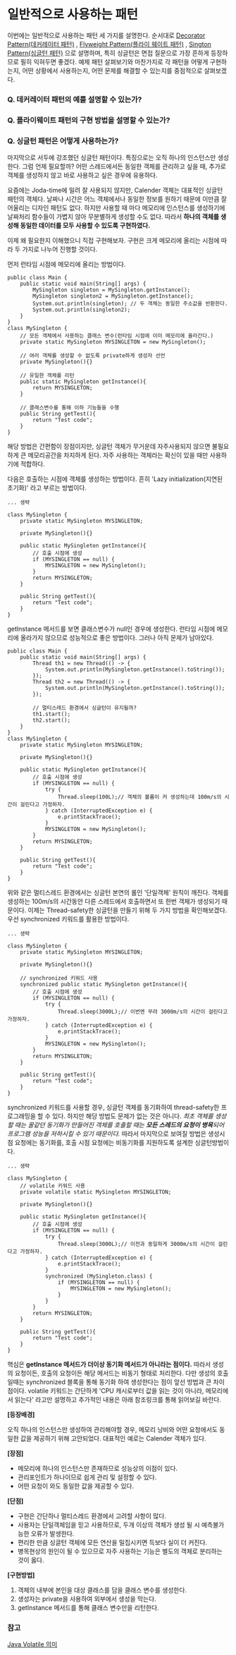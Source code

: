 # 일반적으로 사용하는 패턴
이번에는 일반적으로 사용하는 패턴 세 가지를 설명한다. 순서대로 [Decorator Pattern(데커레이터 패턴)](#q-데커레이터-패턴의-예를-설명할-수-있는가)
, [Flyweight Pattern(플라이 웨이트 패턴)](#q-플라이웨이트-패턴의-구현-방법을-설명할-수-있는가)
, [Sington Pattern(싱글턴 패턴)](#q-싱글턴-패턴은-어떻게-사용하는가)
으로 설명하며, 특히 싱글턴은 면접 질문으로 가장 흔하게 등장하므로 필히 익혀두면 좋겠다.
예제 패턴 살펴보기와 마찬가지로 각 패턴을 어떻게 구현하는지, 어떤 상황에서 사용하는지, 어떤 문제를 해결할 수 있는지를 중점적으로 살펴보겠다.

### Q. 데커레이터 패턴의 예를 설명할 수 있는가?

### Q. 플라이웨이트 패턴의 구현 방법을 설명할 수 있는가?

### Q. 싱글턴 패턴은 어떻게 사용하는가?
마지막으로 서두에 강조했던 싱글턴 패턴이다. 특징으로는 오직 하나의 인스턴스만 생성한다. 그럼 언제 필요할까?
어떤 스레드에서든 동일한 객체를 관리하고 싶을 때, 추가로 객체를 생성하지 않고 바로 사용하고 싶은 경우에 유용하다.

요즘에는 Joda-time에 밀려 잘 사용되지 않지만, Calender 객체는 대표적인 싱글턴 패턴의 객체다. 날짜나 시간은 어느 객체에서나 동일한 정보를 원하기 때문에 이만큼 잘 어울리는 디자인 패턴도 없다. 하지만 사용할 때 마다 메모리에 인스턴스를 생성하기에 날짜처리 함수들이 가볍지 않아 무분별하게 생성할 수도 없다. 따라서 **하나의 객체를 생성해 동일한 데이터를 모두 사용할 수 있도록 구현하였다.**

이제 왜 필요한지 이해했으니 직접 구현해보자. 구현은 크게 메모리에 올리는 시점에 따라 두 가지로 나누어 진행할 것이다.

먼저 런타임 시점에 메모리에 올리는 방법이다.

```{.java}
public class Main {
    public static void main(String[] args) {
        MySingleton singleton = MySingleton.getInstance();
        MySingleton singleton2 = MySingleton.getInstance();
        System.out.println(singleton); // 두 객체는 동일한 주소값을 반환한다.
        System.out.println(singleton2);
    }
}
class MySingleton {
    // 모든 객체에서 사용하는 클래스 변수(런타임 시점에 이미 메모리에 올라간다.)
    private static MySingleton MYSINGLETON = new MySingleton();

    // 여러 객체를 생성할 수 없도록 private하게 생성자 선언
    private MySingleton(){}

    // 유일한 객체를 리턴
    public static MySingleton getInstance(){
        return MYSINGLETON;
    }

    // 클래스변수를 통해 이하 기능들을 수행
    public String getTest(){
        return "Test code";
    }
}
```

해당 방법은 간편함이 장점이지만, 싱글턴 객체가 무거운데 자주사용되지 않으면 불필요하게 큰 메모리공간을 차지하게 된다. 자주 사용하는 객체라는 확신이 있을 때만 사용하기에 적합하다.

다음은 호출하는 시점에 객체를 생성하는 방법이다. 흔히 'Lazy initialization(지연된 초기화)' 라고 부르는 방법이다.
```{.java}
... 생략

class MySingleton {
    private static MySingleton MYSINGLETON;

    private MySingleton(){}

    public static MySingleton getInstance(){
        // 호출 시점에 생성
        if (MYSINGLETON == null) {
            MYSINGLETON = new MySingleton();
        }
        return MYSINGLETON;
    }

    public String getTest(){
        return "Test code";
    }
}
```
getInstance 메서드를 보면 클래스변수가 null인 경우에 생성한다. 런타임 시점에 메모리에 올라가지 않으므로 성능적으로 좋은 방법이다. 그러나 아직 문제가 남아있다. 
```{.java}
public class Main {
    public static void main(String[] args) {
        Thread th1 = new Thread(() -> {
            System.out.println(MySingleton.getInstance().toString());
        });
        Thread th2 = new Thread(() -> {
            System.out.println(MySingleton.getInstance().toString());
        });

        // 멀티스레드 환경에서 싱글턴이 유지될까?
        th1.start();
        th2.start();
    }
}
class MySingleton {
    private static MySingleton MYSINGLETON;

    private MySingleton(){}

    public static MySingleton getInstance(){
        // 호출 시점에 생성
        if (MYSINGLETON == null) {
            try {
                Thread.sleep(100L);// 객체의 볼륨이 커 생성하는데 100m/s의 시간이 걸린다고 가정하자.
            } catch (InterruptedException e) {
                e.printStackTrace();
            }
            MYSINGLETON = new MySingleton();
        }
        return MYSINGLETON;
    }

    public String getTest(){
        return "Test code";
    }
}
```
위와 같은 멀티스레드 환경에서는 싱글턴 본연의 롤인 '단일객체' 원칙이 깨진다. 객체를 생성하는 100m/s의 시간동안 다른 스레드에서 호출하면서 또 한번 객체가 생성되기 때문이다. 이제는 Thread-safety한 싱글턴을 만들기 위해 두 가지 방법을 확인해보겠다. 우선 synchronized 키워드를 활용한 방법이다.

```{.java}
... 생략

class MySingleton {
    private static MySingleton MYSINGLETON;

    private MySingleton(){}

    // synchronized 키워드 사용
    synchronized public static MySingleton getInstance(){
        // 호출 시점에 생성
        if (MYSINGLETON == null) {
            try {
                Thread.sleep(3000L);// 이번엔 무려 3000m/s의 시간이 걸린다고 가정하자.
            } catch (InterruptedException e) {
                e.printStackTrace();
            }
            MYSINGLETON = new MySingleton();
        }
        return MYSINGLETON;
    }

    public String getTest(){
        return "Test code";
    }
}
```
synchronized 키워드를 사용할 경우, 싱글턴 객체를 동기화하여 thread-safety한 프로그래밍을 할 수 있다. 하지만 해당 방법도 문제가 없는 것은 아니다. *최초 객체를 생성할 때는 꿀같던 동기화가 만들어진 객체를 호출할 때는 **모든 스레드의 요청이 병목**되어 프로그램 성능을 저하시킬 수 있기 때문이다.* 따라서 마지막으로 보여질 방법은 생성시점 요청에는 동기화를, 호출 시점 요청에는 비동기화를 지원하도록 설계한 싱글턴방법이다.

```{.java}
... 생략

class MySingleton {
    // volatile 키워드 사용
    private volatile static MySingleton MYSINGLETON;

    private MySingleton(){}

    public static MySingleton getInstance(){
        // 호출 시점에 생성
        if (MYSINGLETON == null) {
            try {
                Thread.sleep(3000L);// 이전과 동일하게 3000m/s의 시간이 걸린다고 가정하자.
            } catch (InterruptedException e) {
                e.printStackTrace();
            }
            synchronized (MySingleton.class) {
                if (MYSINGLETON == null) {
                    MYSINGLETON = new MySingleton();
                }
            }
        }
        return MYSINGLETON;
    }

    public String getTest(){
        return "Test code";
    }
}
```
핵심은 **getInstance 메서드가 더이상 동기화 메서드가 아니라는 점이다.** 따라서 생성의 요청이든, 호출의 요청이든 해당 메서드는 비동기 형태로 처리한다. 다만 생성의 호출일때는 synchronized 블록을 통해 동기화 하여 생성한다는 점이 앞선 방법과 큰 차이점이다. volatile 키워드는 간단하게 'CPU 캐시로부터 값을 읽는 것이 아니라, 메모리에서 읽는다' 라고만 설명하고 추가적인 내용은 아래 참조링크를 통해 읽어보길 바란다.

**[등장배경]**

오직 하나의 인스턴스만 생성하여 관리해야할 경우, 메모리 낭비와 어떤 요청에서도 동일한 값을 제공하기 위해 고안되었다. 대표적인 예로는 Calender 객체가 있다.

**[장점]**
- 메모리에 하나의 인스턴스만 존재하므로 성능상의 이점이 있다.
- 관리포인트가 하나이므로 쉽게 관리 및 설정할 수 있다.
- 어떤 요청이 와도 동일한 값을 제공할 수 있다.

**[단점]**
- 구현은 간단하나 멀티스레드 환경에서 고려할 사항이 많다.
- 사용자는 단일객체임을 믿고 사용하므로, 두개 이상의 객체가 생성 될 시 예측불가능한 오류가 발생한다.
- 편리한 만큼 싱글턴 객체에 모든 연산을 밀집시키면 득보다 실이 더 커진다.
- 병목현상의 원인이 될 수 있으므로 자주 사용하는 기능은 별도의 객체로 분리하는 것이 옳다.

**[구현방법]**
1. 객체의 내부에 본인을 대상 클래스를 담을 클래스 변수를 생성한다.
2. 생성자는 private을 사용하여 외부에서 생성을 막는다.
3. getInstance 메서드를 통해 클래스 변수만을 리턴한다.

### 참고

[Java Volatile 의미](http://thswave.github.io/java/2015/03/08/java-volatile.html)
